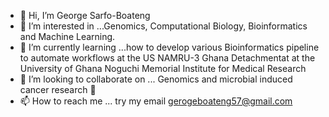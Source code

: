 - 👋 Hi, I’m George Sarfo-Boateng
- 👀 I’m interested in ...Genomics, Computational Biology, Bioinformatics and Machine Learning.
- 🌱 I’m currently learning ...how to develop various Bioinformatics pipeline to automate workflows at the US NAMRU-3 Ghana Detachmentat at the University of Ghana Noguchi Memorial Institute for Medical Research 
- 💞️ I’m looking to collaborate on ... Genomics and microbial induced cancer research 🔬 
- 📫 How to reach me ... try my email gerogeboateng57@gmail.com

<!---
gsarfo-boateng/gsarfo-boateng is a ✨ special ✨ repository because its `README.md` (this file) appears on your GitHub profile.
You can click the Preview link to take a look at your changes.
--->
